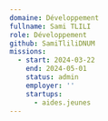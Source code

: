 ```yaml
---
domaine: Développement
fullname: Sami TLILI
role: Développement
github: SamiTliliDNUM
missions:
  - start: 2024-03-22
    end: 2024-05-01
    status: admin
    employer: ''
    startups:
      - aides.jeunes
---
```

